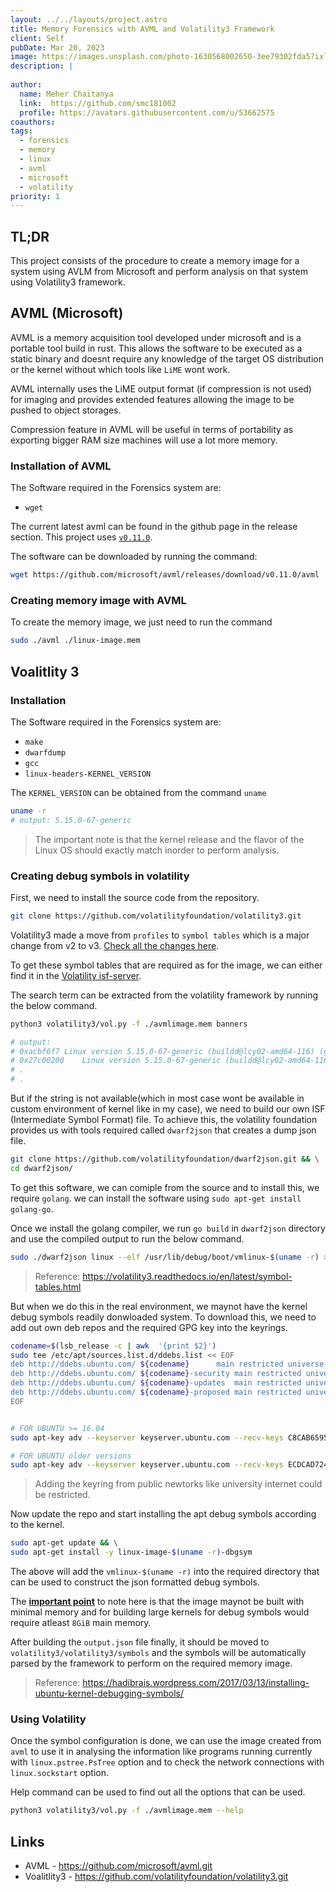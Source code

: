 ```yaml
---
layout: ../../layouts/project.astro
title: Memory Forensics with AVML and Volatility3 Framework
client: Self
pubDate: Mar 20, 2023
image: https://images.unsplash.com/photo-1630568002650-3ee79302fda5?ixlib=rb-4.0.3&ixid=MnwxMjA3fDB8MHxwaG90by1wYWdlfHx8fGVufDB8fHx8&auto=format&fit=crop&w=873&q=80
description: |
  
author: 
  name: Meher Chaitanya
  link:  https://github.com/smc181002
  profile: https://avatars.githubusercontent.com/u/53662575
coauthors:
tags:
  - forensics
  - memory
  - linux
  - avml
  - microsoft
  - volatility
priority: 1
---
```


## TL;DR

This project consists of the procedure to create a memory 
image for a system using AVLM from Microsoft and perform
analysis on that system using Volatility3 framework.

## AVML (Microsoft)

AVML is a memory acquisition tool developed under microsoft
and is a portable tool build in rust. This allows the 
software to be executed as a static binary and doesnt 
require any knowledge of the target OS distribution or the 
kernel without which tools like `LiME` wont work.

AVML internally uses the LiME output format (if compression
is not used) for imaging and provides extended features 
allowing the image to be pushed to object storages.

Compression feature in AVML will be useful in terms of 
portability as exporting bigger RAM size machines will use
a lot more memory.

### Installation of AVML

The Software required in the Forensics system are:

- `wget`

The current latest avml can be found in the github
page in the release section. This project uses
[`v0.11.0`](https://github.com/microsoft/avml/releases/tag/v0.11.0).

The software can be downloaded by running the command:
```bash
wget https://github.com/microsoft/avml/releases/download/v0.11.0/avml
```

### Creating memory image with AVML

To create the memory image, we just need to run the command
```bash
sudo ./avml ./linux-image.mem
```

## Voalitlity 3

### Installation

The Software required in the Forensics system are:

- `make`
- `dwarfdump`
- `gcc`
- `linux-headers-KERNEL_VERSION`

The `KERNEL_VERSION` can be obtained from the command 
`uname`

```bash
uname -r
# output: 5.15.0-67-generic
```

> The important note is that the kernel release and the 
flavor of the Linux OS should exactly match inorder to 
perform analysis.

### Creating debug symbols in volatility

First, we need to install the source code from the 
repository.

```bash
git clone https://github.com/volatilityfoundation/volatility3.git
```

Volatility3 made a move from `profiles` to `symbol tables` 
which is a major change from v2 to v3. 
[Check all the changes here](https://volatility3.readthedocs.io/en/latest/vol2to3.html).

To get these symbol tables that are required as for the 
image, we can either find it in the 
[Volatility isf-server](https://isf-server.techanarchy.net/).

The search term can be extracted from the volatility 
framework by running the below command.

```bash
python3 volatility3/vol.py -f ./avmlimage.mem banners

# output: 
# 0xacbf6f7	Linux version 5.15.0-67-generic (buildd@lcy02-amd64-116) (gcc (Ubuntu 11.3.0-1ubuntu1~22.04) 11.3.0, GNU ld (GNU Binutils for Ubuntu) 2.38) #74-Ubuntu SMP Wed Feb 22 14:14:39 UTC 2023 (Ubuntu 5.15.0-67.74-generic 5.15.85)
# 0x27c00200	Linux version 5.15.0-67-generic (buildd@lcy02-amd64-116) (gcc (Ubuntu 11.3.0-1ubuntu1~22.04) 11.3.0, GNU ld (GNU Binutils for Ubuntu) 2.38) #74-Ubuntu SMP Wed Feb 22 14:14:39 UTC 2023 (Ubuntu 5.15.0-67.74-generic 5.15.85)
# .
# .
```

But if the string is not available(which in most case wont 
be available in custom environment of kernel like in my 
case), we need to build our own ISF (Intermediate Symbol 
Format) file. To achieve this, the volatility foundation 
provides us with tools required called `dwarf2json` that 
creates a dump json file.

```bash
git clone https://github.com/volatilityfoundation/dwarf2json.git && \
cd dwarf2json/
```

To get this software, we can comiple from the source and to
install this, we require `golang`. we can install the 
software using `sudo apt-get install golang-go`. 

Once we install the golang compiler, we run `go build` in 
`dwarf2json` directory and use the compiled output to run
the below command.

```bash
sudo ./dwarf2json linux --elf /usr/lib/debug/boot/vmlinux-$(uname -r) > output.json
```

> Reference: https://volatility3.readthedocs.io/en/latest/symbol-tables.html

But when we do this in the real environment, we maynot 
have the kernel debug symbols readily donwloaded system.
To download this, we need to add out own deb repos and the
required GPG key into the keyrings.

```bash
codename=$(lsb_release -c | awk  '{print $2}')
sudo tee /etc/apt/sources.list.d/ddebs.list << EOF
deb http://ddebs.ubuntu.com/ ${codename}      main restricted universe multiverse
deb http://ddebs.ubuntu.com/ ${codename}-security main restricted universe multiverse
deb http://ddebs.ubuntu.com/ ${codename}-updates  main restricted universe multiverse
deb http://ddebs.ubuntu.com/ ${codename}-proposed main restricted universe multiverse
EOF
```

```bash

# FOR UBUNTU >= 16.04
sudo apt-key adv --keyserver keyserver.ubuntu.com --recv-keys C8CAB6595FDFF622

# FOR UBUNTU older versions
sudo apt-key adv --keyserver keyserver.ubuntu.com --recv-keys ECDCAD72428D7C01
```

> Adding the keyring from public newtorks like university 
internet could be restricted.

Now update the repo and start installing the apt debug 
symbols according to the kernel.

```bash
sudo apt-get update && \
sudo apt-get install -y linux-image-$(uname -r)-dbgsym
```

The above will add the `vmlinux-$(uname -r)` into the 
required directory that can be used to construct the json 
formatted debug symbols.

The <u>__important point__</u> to note here is that the 
image maynot be built with minimal memory and for building
large kernels for debug symbols would require atleast 
`8GiB` main memory.

After building the `output.json` file finally, it should be
moved to `volatility3/volatility3/symbols` and the symbols
will be automatically parsed by the framework to perform on
the required memory image.

> Reference: https://hadibrais.wordpress.com/2017/03/13/installing-ubuntu-kernel-debugging-symbols/


### Using Volatility

Once the symbol configuration is done, we can use the image
created from `avml` to use it in analysing the information
like programs running currently with `linux.pstree.PsTree`
option and to check the network connections with 
`linux.sockstart` option.

Help command can be used to find out all the options that
can be used.

```bash
python3 volatility3/vol.py -f ./avmlimage.mem --help
```

## Links

- AVML - https://github.com/microsoft/avml.git
- Voalitlity3 - https://github.com/volatilityfoundation/volatility3.git
